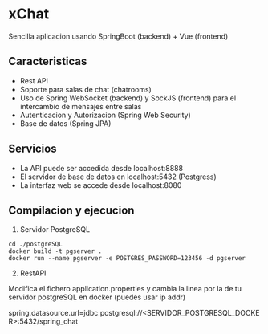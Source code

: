 # xChat
Sencilla aplicacion usando SpringBoot (backend) + Vue (frontend) 

## Caracteristicas
* Rest API
* Soporte para salas de chat (chatrooms)
* Uso de Spring WebSocket (backend) y SockJS (frontend) para el intercambio de mensajes entre salas 
* Autenticacion y Autorizacion (Spring Web Security)
* Base de datos (Spring JPA)

## Servicios
* La API puede ser accedida desde localhost:8888
* El servidor de base de datos en localhost:5432 (Postgress)
* La interfaz web se accede desde localhost:8080

## Compilacion y ejecucion
1) Servidor PostgreSQL
```
cd ./postgreSQL
docker build -t pgserver .
docker run --name pgserver -e POSTGRES_PASSWORD=123456 -d pgserver
```

2) RestAPI
   
Modifica el fichero application.properties y cambia la linea por 
   la de tu servidor postgreSQL en docker (puedes usar ip addr)
   
spring.datasource.url=jdbc:postgresql://<SERVIDOR_POSTGRESQL_DOCKER>:5432/spring_chat